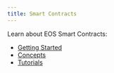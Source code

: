 ```yaml
---
title: Smart Contracts
---
```


Learn about EOS Smart Contracts:

- [Getting Started](10_getting-started/index.md)
- [Concepts](20_concepts/index.md)
- [Tutorials](30_tutorials/index.md)
